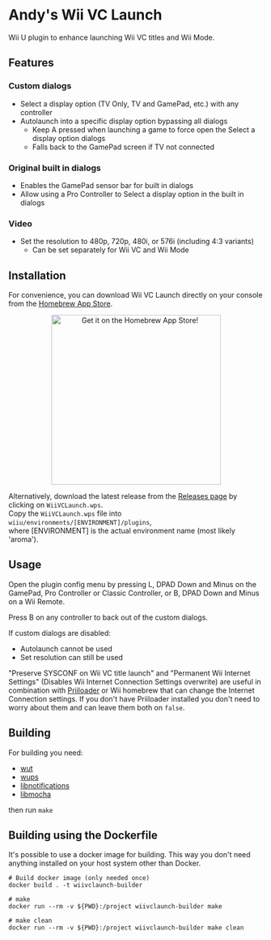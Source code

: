 # Andy's Wii VC Launch
Wii U plugin to enhance launching Wii VC titles and Wii Mode.

## Features
### Custom dialogs
- Select a display option (TV Only, TV and GamePad, etc.) with any controller
- Autolaunch into a specific display option bypassing all dialogs
  - Keep A pressed when launching a game to force open the Select a display option dialogs
  - Falls back to the GamePad screen if TV not connected

### Original built in dialogs
- Enables the GamePad sensor bar for built in dialogs
- Allow using a Pro Controller to Select a display option in the built in dialogs

### Video
- Set the resolution to 480p, 720p, 480i, or 576i (including 4:3 variants)
  - Can be set separately for Wii VC and Wii Mode

## Installation
For convenience, you can download Wii VC Launch directly on your console from the [Homebrew App Store](https://github.com/fortheusers/hb-appstore).

<p align="center">
  <a href="https://hb-app.store/wiiu/WiiVCLaunch">
    <img width="335" alt="Get it on the Homebrew App Store!" src="https://github.com/user-attachments/assets/4471a846-9e8f-4a93-9a5c-a252e70d053a" />
  </a>
</p>

Alternatively, download the latest release from the [Releases page](https://github.com/Lynx64/WiiVCLaunch/releases/latest) by clicking on `WiiVCLaunch.wps`.<br/>
Copy the `WiiVCLaunch.wps` file into `wiiu/environments/[ENVIRONMENT]/plugins`,<br/>
where [ENVIRONMENT] is the actual environment name (most likely 'aroma').

## Usage
Open the plugin config menu by pressing L, DPAD Down and Minus on the GamePad, Pro Controller or Classic Controller, or B, DPAD Down and Minus on a Wii Remote.

Press B on any controller to back out of the custom dialogs.

If custom dialogs are disabled:
- Autolaunch cannot be used
- Set resolution can still be used

"Preserve SYSCONF on Wii VC title launch" and "Permanent Wii Internet Settings" (Disables Wii Internet Connection Settings overwrite) are useful in combination with [Priiloader](https://github.com/DacoTaco/priiloader) or Wii homebrew that can change the Internet Connection settings. If you don't have Priiloader installed you don't need to worry about them and can leave them both on `false`.

## Building
For building you need:
- [wut](https://github.com/devkitPro/wut)
- [wups](https://github.com/wiiu-env/WiiUPluginSystem)
- [libnotifications](https://github.com/wiiu-env/libnotifications)
- [libmocha](https://github.com/wiiu-env/libmocha)

then run `make`

## Building using the Dockerfile
It's possible to use a docker image for building. This way you don't need anything installed on your host system other than Docker.

```
# Build docker image (only needed once)
docker build . -t wiivclaunch-builder

# make
docker run --rm -v ${PWD}:/project wiivclaunch-builder make

# make clean
docker run --rm -v ${PWD}:/project wiivclaunch-builder make clean
```
